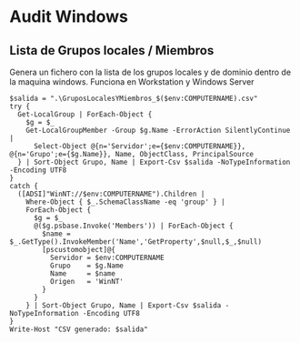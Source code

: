 # Audit Windows

## Lista de Grupos locales / Miembros
Genera un fichero con la lista de los grupos locales y de dominio dentro de la maquina windows. Funciona en Workstation y Windows Server


```
$salida = ".\GruposLocalesYMiembros_$($env:COMPUTERNAME).csv"
try {
  Get-LocalGroup | ForEach-Object {
    $g = $_
    Get-LocalGroupMember -Group $g.Name -ErrorAction SilentlyContinue |
      Select-Object @{n='Servidor';e={$env:COMPUTERNAME}}, @{n='Grupo';e={$g.Name}}, Name, ObjectClass, PrincipalSource
  } | Sort-Object Grupo, Name | Export-Csv $salida -NoTypeInformation -Encoding UTF8
}
catch {
  ([ADSI]"WinNT://$env:COMPUTERNAME").Children |
    Where-Object { $_.SchemaClassName -eq 'group' } |
    ForEach-Object {
      $g = $_
      @($g.psbase.Invoke('Members')) | ForEach-Object {
        $name = $_.GetType().InvokeMember('Name','GetProperty',$null,$_,$null)
        [pscustomobject]@{
          Servidor = $env:COMPUTERNAME
          Grupo    = $g.Name
          Name     = $name
          Origen   = 'WinNT'
        }
      }
    } | Sort-Object Grupo, Name | Export-Csv $salida -NoTypeInformation -Encoding UTF8
}
Write-Host "CSV generado: $salida"

```
